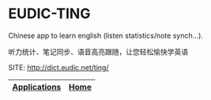 # EUDIC-TING

 Chinese app to learn english (listen statistics/note synch...).
 
 听力统计、笔记同步、语音高亮跟随，让您轻松愉快学英语

 SITE: http://dict.eudic.net/ting/

 | [Applications](https://portable-linux-apps.github.io/apps.html) | [Home](https://portable-linux-apps.github.io)
 | --- | --- |
